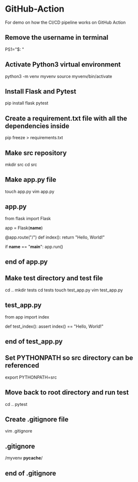 # GitHub-Action
For demo on how the CI/CD pipeline works on GitHub Action

## Remove the username in terminal
PS1="$: "

## Activate Python3 virtual environment
python3 -m venv myvenv
source myvenv/bin/activate

## Install Flask and Pytest
pip install flask pytest

## Create a requirement.txt file with all the dependencies inside
pip freeze > requirements.txt

## Make src repository
mkdir src
cd src

## Make app.py file
touch app.py
vim app.py

## app.py ##
from flask import Flask

app = Flask(__name__)

@app.route("/")
def index():
    return "Hello, World!"

if __name__ == "__main__":
    app.run()

## end of app.py ##

## Make test directory and test file
cd ..
mkdir tests
cd tests
touch test_app.py
vim test_app.py

## test_app.py ##
from app import index

def test_index():
    assert index() == "Hello, World!"

## end of test_app.py ##

## Set PYTHONPATH so src directory can be referenced
export PYTHONPATH=src

## Move back to root directory and run test
cd ..
pytest

## Create .gitignore file
vim .gitignore

## .gitignore ##
/myvenv
__pycache__/

## end of .gitignore ##
